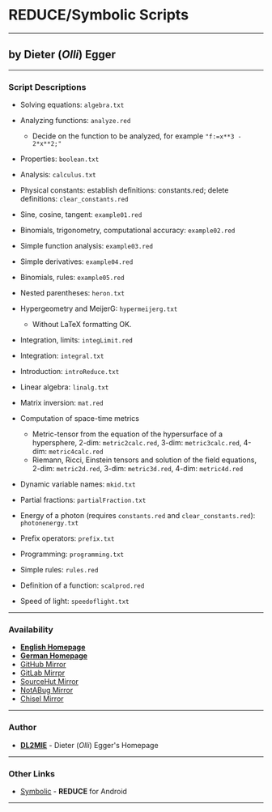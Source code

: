 # REDUCE/Symbolic Scripts

---

## by Dieter (_Olli_) Egger

---

### Script Descriptions

- Solving equations: `algebra.txt`

- Analyzing functions: `analyze.red`

  - Decide on the function to be analyzed, for example `"f:=x**3 - 2*x**2;"`

- Properties: `boolean.txt`

- Analysis: `calculus.txt`

- Physical constants: establish definitions: constants.red; delete definitions: `clear_constants.red`

- Sine, cosine, tangent: `example01.red`

- Binomials, trigonometry, computational accuracy: `example02.red`

- Simple function analysis: `example03.red`

- Simple derivatives: `example04.red`

- Binomials, rules: `example05.red`

- Nested parentheses: `heron.txt`

- Hypergeometry and MeijerG: `hypermeijerg.txt`

  - Without LaTeX formatting OK.

- Integration, limits: `integLimit.red`

- Integration: `integral.txt`

- Introduction: `introReduce.txt`

- Linear algebra: `linalg.txt`

- Matrix inversion: `mat.red`

- Computation of space-time metrics

  - Metric-tensor from the equation of the hypersurface of a hypersphere, 2-dim: `metric2calc.red`, 3-dim: `metric3calc.red`, 4-dim: `metric4calc.red`
  - Riemann, Ricci, Einstein tensors and solution of the field equations, 2-dim: `metric2d.red`, 3-dim: `metric3d.red`, 4-dim: `metric4d.red`

- Dynamic variable names: `mkid.txt`

- Partial fractions: `partialFraction.txt`

- Energy of a photon (requires `constants.red` and `clear_constants.red`): `photonenergy.txt`

- Prefix operators: `prefix.txt`

- Programming: `programming.txt`

- Simple rules: `rules.red`

- Definition of a function: `scalprod.red`

- Speed of light: `speedoflight.txt`

---

### Availability

- [**English Homepage**](https://reduce-algebra.sourceforge.io/tutorials/EggerScripts.en.php)
- [**German Homepage**](https://reduce-algebra.sourceforge.io/tutorials/EggerScripts.php)
- [GitHub Mirror](https://github.com/reduce-algebra/olli-scripts)
- [GitLab Mirrpr](https://gitlab.com/reduce-algebra/olli-scripts)
- [SourceHut Mirror](https://git.sr.ht/~trn/olli-scripts)
- [NotABug Mirror](https://notabug.org/reduce-algebra/olli-scripts)
- [Chisel Mirror](https://chiselapp.com/user/reduce-algebra/repository/olli-scripts/)

---

### Author

- [**DL2MIE**](https://dl2mie.darc.de/) - Dieter (_Olli_) Egger's Homepage

---

### Other Links

- [Symbolic](https://play.google.com/store/apps/details?id=de.dieteregger.symbolic) - **REDUCE** for Android

---
